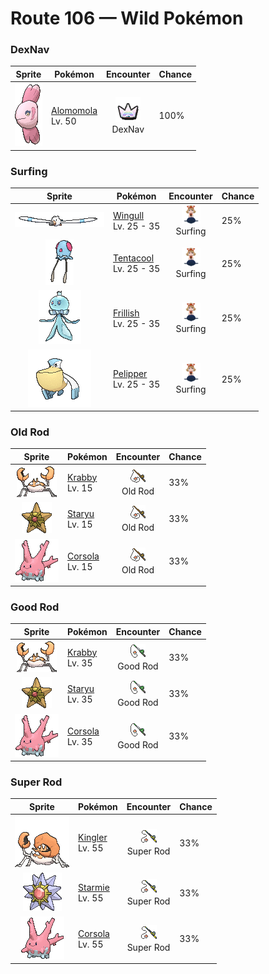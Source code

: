 # Route 106 — Wild Pokémon

### DexNav

| Sprite | Pokémon | Encounter | Chance |
|:------:|---------|:---------:|--------|
| ![Alomomola](../../assets/sprites/alomomola/front.gif "Alomomola: It gently holds injured and weak Pokémon in its fins. Its special membrane heals their wounds.") | [Alomomola](../../pokemon/alomomola.md/)<br>Lv. 50 | ![DexNav](../../assets/encounter_types/dexnav.png "DexNav")<br>DexNav | 100% |

### Surfing

| Sprite | Pokémon | Encounter | Chance |
|:------:|---------|:---------:|--------|
| ![Wingull](../../assets/sprites/wingull/front.gif "Wingull: Wingull rides updrafts rising from the sea by extending its long and narrow wings to glide. This Pokémon’s long beak is useful for catching prey.") | [Wingull](../../pokemon/wingull.md/)<br>Lv. 25 - 35 | ![Surfing](../../assets/encounter_types/surfing.png "Surfing")<br>Surfing | 25% |
| ![Tentacool](../../assets/sprites/tentacool/front.gif "Tentacool: Tentacool absorbs sunlight and refracts it using water inside its body to convert it into beam energy. This Pokémon shoots beams from the small round organ above its eyes.") | [Tentacool](../../pokemon/tentacool.md/)<br>Lv. 25 - 35 | ![Surfing](../../assets/encounter_types/surfing.png "Surfing")<br>Surfing | 25% |
| ![Frillish](../../assets/sprites/frillish/front.gif "Frillish: If its veil-like arms stun and wrap a foe, that foe will be dragged miles below the surface, never to return.") | [Frillish](../../pokemon/frillish.md/)<br>Lv. 25 - 35 | ![Surfing](../../assets/encounter_types/surfing.png "Surfing")<br>Surfing | 25% |
| ![Pelipper](../../assets/sprites/pelipper/front.gif "Pelipper: Pelipper searches for food while in flight by skimming the wave tops. This Pokémon dips its large bill in the sea to scoop up food, then swallows everything in one big gulp.") | [Pelipper](../../pokemon/pelipper.md/)<br>Lv. 25 - 35 | ![Surfing](../../assets/encounter_types/surfing.png "Surfing")<br>Surfing | 25% |

### Old Rod

| Sprite | Pokémon | Encounter | Chance |
|:------:|---------|:---------:|--------|
| ![Krabby](../../assets/sprites/krabby/front.gif "Krabby: Krabby live on beaches, burrowed inside holes dug into the sand. On sandy beaches with little in the way of food, these Pokémon can be seen squabbling with each other over territory.") | [Krabby](../../pokemon/krabby.md/)<br>Lv. 15 | ![Old Rod](../../assets/encounter_types/old_rod.png "Old Rod")<br>Old Rod | 33% |
| ![Staryu](../../assets/sprites/staryu/front.gif "Staryu: Staryu apparently communicates with the stars in the night sky by flashing the red core at the center of its body. If parts of its body are torn, this Pokémon simply regenerates the missing pieces and limbs.") | [Staryu](../../pokemon/staryu.md/)<br>Lv. 15 | ![Old Rod](../../assets/encounter_types/old_rod.png "Old Rod")<br>Old Rod | 33% |
| ![Corsola](../../assets/sprites/corsola/front.gif "Corsola: Clusters of Corsola congregate in warm seas where they serve as ideal hiding places for smaller Pokémon. When the water temperature falls, this Pokémon migrates to the southern seas.") | [Corsola](../../pokemon/corsola.md/)<br>Lv. 15 | ![Old Rod](../../assets/encounter_types/old_rod.png "Old Rod")<br>Old Rod | 33% |

### Good Rod

| Sprite | Pokémon | Encounter | Chance |
|:------:|---------|:---------:|--------|
| ![Krabby](../../assets/sprites/krabby/front.gif "Krabby: Krabby live on beaches, burrowed inside holes dug into the sand. On sandy beaches with little in the way of food, these Pokémon can be seen squabbling with each other over territory.") | [Krabby](../../pokemon/krabby.md/)<br>Lv. 35 | ![Good Rod](../../assets/encounter_types/good_rod.png "Good Rod")<br>Good Rod | 33% |
| ![Staryu](../../assets/sprites/staryu/front.gif "Staryu: Staryu apparently communicates with the stars in the night sky by flashing the red core at the center of its body. If parts of its body are torn, this Pokémon simply regenerates the missing pieces and limbs.") | [Staryu](../../pokemon/staryu.md/)<br>Lv. 35 | ![Good Rod](../../assets/encounter_types/good_rod.png "Good Rod")<br>Good Rod | 33% |
| ![Corsola](../../assets/sprites/corsola/front.gif "Corsola: Clusters of Corsola congregate in warm seas where they serve as ideal hiding places for smaller Pokémon. When the water temperature falls, this Pokémon migrates to the southern seas.") | [Corsola](../../pokemon/corsola.md/)<br>Lv. 35 | ![Good Rod](../../assets/encounter_types/good_rod.png "Good Rod")<br>Good Rod | 33% |

### Super Rod

| Sprite | Pokémon | Encounter | Chance |
|:------:|---------|:---------:|--------|
| ![Kingler](../../assets/sprites/kingler/front.gif "Kingler: Kingler has an enormous, oversized claw. It waves this huge claw in the air to communicate with others. However, because the claw is so heavy, the Pokémon quickly tires.") | [Kingler](../../pokemon/kingler.md/)<br>Lv. 55 | ![Super Rod](../../assets/encounter_types/super_rod.png "Super Rod")<br>Super Rod | 33% |
| ![Starmie](../../assets/sprites/starmie/front.gif "Starmie: Starmie swims through water by spinning its star-shaped body as if it were a propeller on a ship. The core at the center of this Pokémon’s body glows in seven colors.") | [Starmie](../../pokemon/starmie.md/)<br>Lv. 55 | ![Super Rod](../../assets/encounter_types/super_rod.png "Super Rod")<br>Super Rod | 33% |
| ![Corsola](../../assets/sprites/corsola/front.gif "Corsola: Clusters of Corsola congregate in warm seas where they serve as ideal hiding places for smaller Pokémon. When the water temperature falls, this Pokémon migrates to the southern seas.") | [Corsola](../../pokemon/corsola.md/)<br>Lv. 55 | ![Super Rod](../../assets/encounter_types/super_rod.png "Super Rod")<br>Super Rod | 33% |

